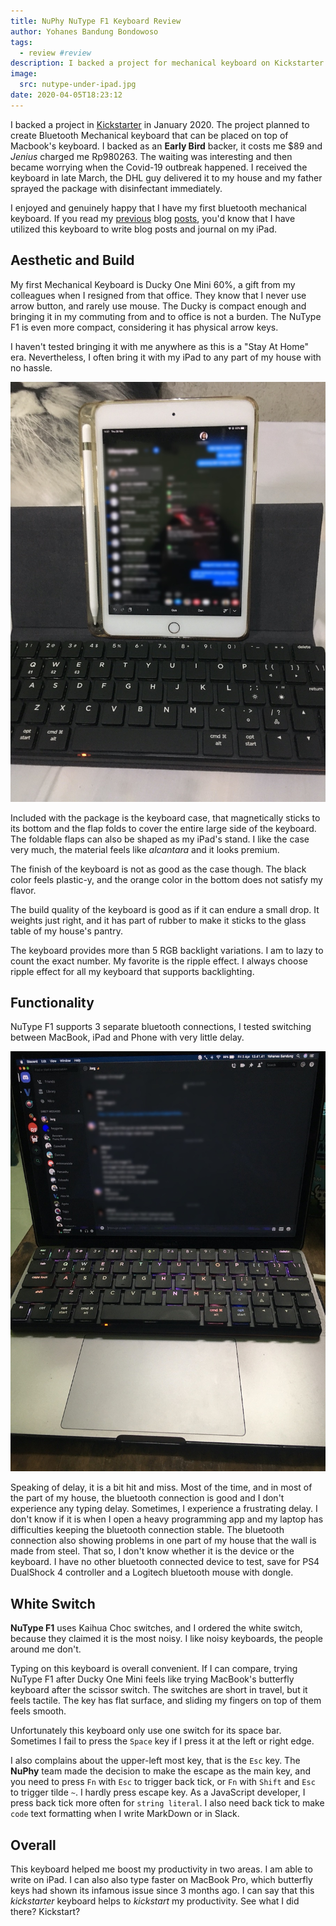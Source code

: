 ```yaml
---
title: NuPhy NuType F1 Keyboard Review
author: Yohanes Bandung Bondowoso
tags:
  - review #review
description: I backed a project for mechanical keyboard on Kickstarter early 2020. Last week, it arrived to my home.
image:
  src: nutype-under-ipad.jpg
date: 2020-04-05T18:23:12
---
```


I backed a project in [Kickstarter](https://www.kickstarter.com/projects/nuphy/nutype-revolutionizing-the-laptop-typing-experience) in January 2020. The project planned to create Bluetooth Mechanical keyboard that can be placed on top of Macbook's keyboard. I backed as an **Early Bird** backer, it costs me $89 and _Jenius_ charged me Rp980263. The waiting was interesting and then became worrying when the Covid-19 outbreak happened. I received the keyboard in late March, the DHL guy delivered it to my house and my father sprayed the package with disinfectant immediately.
 
I enjoyed and genuinely happy that I have my first bluetooth mechanical keyboard. If you read my [previous](https://ybbond.dev/blog/in-search-of-good-writing-app) blog [posts](https://ybbond.dev/blog/in-search-of-good-writing-app), you'd know that I have utilized this keyboard to write blog posts and journal on my iPad.

## Aesthetic and Build

My first Mechanical Keyboard is Ducky One Mini 60%, a gift from my colleagues when I resigned from that office. They know that I never use arrow button, and rarely use mouse. The Ducky is compact enough and bringing it in my commuting from and to office is not a burden. The NuType F1 is even more compact, considering it has physical arrow keys.

I haven't tested bringing it with me anywhere as this is a "Stay At Home" era. Nevertheless, I often bring it with my iPad to any part of my house with no hassle.

![Using it with iPad](nutype-under-ipad.jpg)

Included with the package is the keyboard case, that magnetically sticks to its bottom and the flap folds to cover the entire large side of the keyboard. The foldable flaps can also be shaped as my iPad's stand. I like the case very much, the material feels like _alcantara_ and it looks premium.

The finish of the keyboard is not as good as the case though. The black color feels plastic-y, and the orange color in the bottom does not satisfy my flavor.

The build quality of the keyboard is good as if it can endure a small drop. It weights just right, and it has part of rubber to make it sticks to the glass table of my house's pantry.

The keyboard provides more than 5 RGB backlight variations. I am to lazy to count the exact number. My favorite is the ripple effect. I always choose ripple effect for all my keyboard that supports backlighting.

## Functionality

NuType F1 supports 3 separate bluetooth connections, I tested switching between MacBook, iPad and Phone with very little delay.

![Using it with MacBook](nutype-on-mac.jpg)

Speaking of delay, it is a bit hit and miss. Most of the time, and in most of the part of my house, the bluetooth connection is good and I don't experience any typing delay. Sometimes, I experience a frustrating delay. I don't know if it is when I open a heavy programming app and my laptop has difficulties keeping the bluetooth connection stable. The bluetooth connection also showing problems in one part of my house that the wall is made from steel. That so, I don't know whether it is the device or the keyboard. I have no other bluetooth connected device to test, save for PS4 DualShock 4 controller and a Logitech bluetooth mouse with dongle.

## White Switch

**NuType F1** uses Kaihua Choc switches, and I ordered the white switch, because they claimed it is the most noisy. I like noisy keyboards, the people around me don't.

Typing on this keyboard is overall convenient. If I can compare, trying NuType F1 after Ducky One Mini feels like trying MacBook's butterfly keyboard after the scissor switch. The switches are short in travel, but it feels tactile. The key has flat surface, and sliding my fingers on top of them feels smooth.

Unfortunately this keyboard only use one switch for its space bar. Sometimes I fail to press the `Space` key if I press it at the left or right edge.

I also complains about the upper-left most key, that is the `Esc` key. The **NuPhy** team made the decision to make the escape as the main key, and you need to press `Fn` with `Esc` to trigger back tick, or `Fn` with `Shift` and `Esc` to trigger tilde `~`. I hardly press escape key. As a JavaScript developer, I press back tick more often for `string literal`. I also need back tick to make `code` text formatting when I write MarkDown or in Slack.

## Overall

This keyboard helped me boost my productivity in two areas. I am able to write on iPad. I can also also type faster on MacBook Pro, which butterfly keys had shown its infamous issue since 3 months ago. I can say that this _kickstarter_ keyboard helps to _kickstart_ my productivity. See what I did there? Kickstart?

